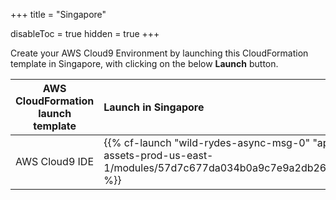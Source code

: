 +++
title = "Singapore"

disableToc = true
hidden = true
+++

Create your AWS Cloud9 Environment by launching this CloudFormation template in Singapore, with clicking on the below **Launch** button.


| AWS CloudFormation launch template | Launch in Singapore |
| ------ |:------|
| AWS Cloud9 IDE | {{% cf-launch "wild-rydes-async-msg-0" "ap-southeast-1" "ee-assets-prod-us-east-1/modules/57d7c677da034b0a9c7e9a2db266b9bf/v1/template.yaml" %}} |
